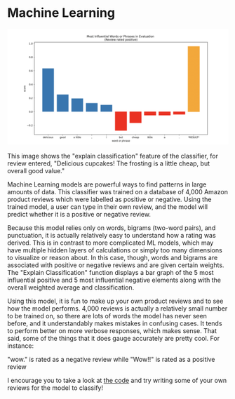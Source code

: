# Machine Learning

![image](./assets/img/ML-classifier-graph.png)

This image shows the "explain classification" feature of the classifier, for review entered, "Delicious cupcakes! The frosting is a little cheap, but overall good value."

Machine Learning models are powerful ways to find patterns in large amounts of data. This classifier was trained on a database of 4,000 Amazon product reviews which were labelled as positive or negative. Using the trained model, a user can type in their own review, and the model will predict whether it is a positive or negative review.

Because this model relies only on words, bigrams (two-word pairs), and punctuation, it is actually relatively easy to understand how a rating was derived. This is in contrast to more complicated ML models, which may have multiple hidden layers of calculations or simply too many dimensions to visualize or reason about. In this case, though, words and bigrams are associated with positive or negative reviews and are given certain weights. The "Explain Classification" function displays a bar graph of the 5 most influential positive and 5 most influential negative elements along with the overall weighted average and classification.

Using this model, it is fun to make up your own product reviews and to see how the model performs. 4,000 reviews is actually a relatively small number to be trained on, so there are lots of words the model has never seen before, and it understandably makes mistakes in confusing cases. It tends to perform better on more verbose responses, which makes sense. That said, some of the things that it does gauge accurately are pretty cool. For instance:

"wow." is rated as a negative review while
"Wow!!" is rated as a positive review

I encourage you to take a look at [the code](https://github.com/ghartmann4/ML-review-classifier) and try writing some of your own reviews for the model to classify!


